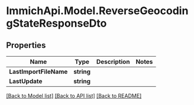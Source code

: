 # ImmichApi.Model.ReverseGeocodingStateResponseDto

## Properties

Name | Type | Description | Notes
------------ | ------------- | ------------- | -------------
**LastImportFileName** | **string** |  | 
**LastUpdate** | **string** |  | 

[[Back to Model list]](../README.md#documentation-for-models) [[Back to API list]](../README.md#documentation-for-api-endpoints) [[Back to README]](../README.md)

